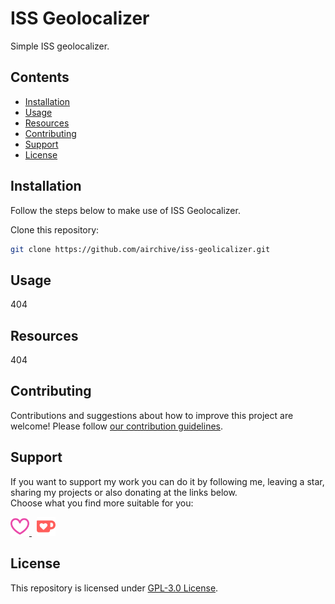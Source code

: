 # ISS Geolocalizer
Simple ISS geolocalizer.

## Contents
- [Installation](#installation)
- [Usage](#usage)
- [Resources](#resources)
- [Contributing](#contributing)
- [Support](#support)
- [License](#license)

## Installation
Follow the steps below to make use of ISS Geolocalizer.

Clone this repository:
```bash
git clone https://github.com/airchive/iss-geolicalizer.git
```

## Usage
404

## Resources
404

## Contributing
Contributions and suggestions about how to improve this project are welcome!
Please follow [our contribution guidelines](https://github.com/airchive/iss-geolocalizer/blob/main/CONTRIBUTING.md).

## Support
If you want to support my work you can do it by following me, leaving a star, sharing my projects or also donating at the links below.  
Choose what you find more suitable for you:  

<a href="https://sponsor.airscript.it" target="blank">
  <img src="https://raw.githubusercontent.com/airchive/assets/main/images/github-sponsors.svg" alt="GitHub Sponsors" width="30px" />
</a>&nbsp;
<a href="https://kofi.airscript.it" target="blank">
  <img src="https://raw.githubusercontent.com/airchive/assets/main/images/kofi.svg" alt="Kofi" width="30px" />
</a>

## License  
This repository is licensed under [GPL-3.0 License](https://github.com/airchive/iss-geolocalizer/blob/main/LICENSE).
